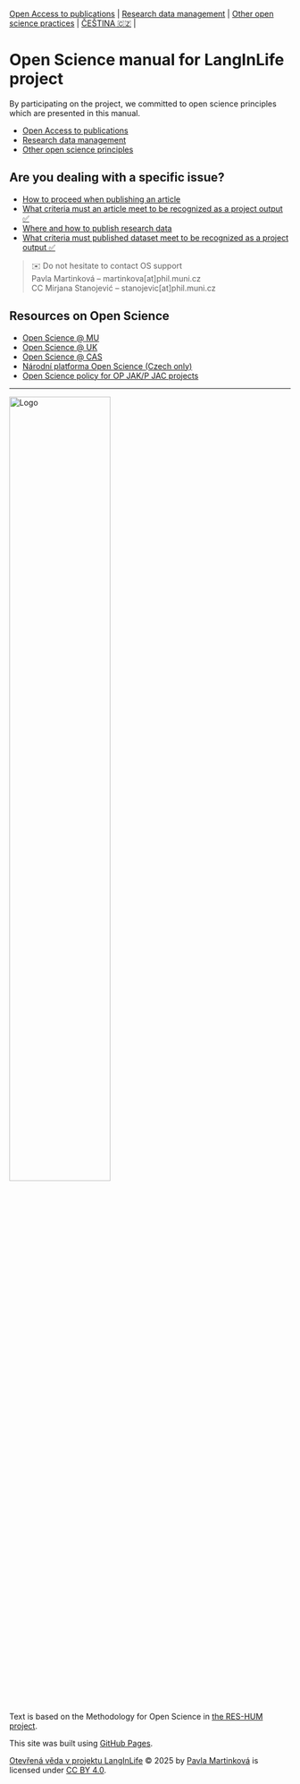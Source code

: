 [Open Access to publications](/osprinciples/open-access-en) | [Research data management](/osprinciples/sprava-dat-en) | [Other open science practices](/osprinciples/dalsi-postupy-en) | [ČEŠTINA 🇨🇿](/osprinciples/index) |

# Open Science manual for LangInLife project 

By participating on the project, we committed to open science principles which are presented in this manual. 
- [Open Access to publications](/osprinciples/open-access-en)
- [Research data management](/osprinciples/sprava-dat-en)
- [Other open science principles](/osprinciples/dalsi-postupy-en)

## Are you dealing with a specific issue? 
- [How to proceed when publishing an article](/osprinciples/open-access-en#how-to-proceed-when-publishing-an-article)
- [What criteria must an article meet to be recognized as a project output ✅](/osprinciples/open-access-en#what-criteria-must-an-article-meet-to-be-recognized-as-a-project-output)
- [Where and how to publish research data](/osprinciples/sprava-dat-en#where-and-how-to-publish-research-data)
- [What criteria must published dataset meet to be recognized as a project output ✅](/osprinciples/sprava-dat-en#what-criteria-must-published-dataset-meet-to-be-recognized-as-a-project-output)

> ✉️ Do not hesitate to contact OS support <br>
> Pavla Martinková – martinkova[at]phil.muni.cz <br>
> CC Mirjana Stanojević – stanojevic[at]phil.muni.cz

## Resources on Open Science

- [Open Science @ MU](https://www.openscience.muni.cz/en)
- [Open Science @ UK](https://openscience.cuni.cz/en)
- [Open Science @ CAS](https://openscience.lib.cas.cz/en/)
- [Národní platforma Open Science (Czech only)](https://openscience.cz)
- [Open Science policy for OP JAK/P JAC projects](https://opjak.cz/wp-content/uploads/2025/07/P-JAC-Open-Science-Policy.pdf)

---

<img src="/osprinciples/footer.png" alt="Logo" style="width: 60%;">

Text is based on the Methodology for Open Science in [the RES-HUM project](https://reshum.muni.cz).

This site was built using [GitHub Pages](https://pages.github.com/).

[Otevřená věda v projektu LangInLife](https://pavla-martinkova.github.io/osprinciples/) © 2025 by [Pavla Martinková](https://github.com/pavla-martinkova) is licensed under [CC BY 4.0](https://creativecommons.org/licenses/by/4.0/).
